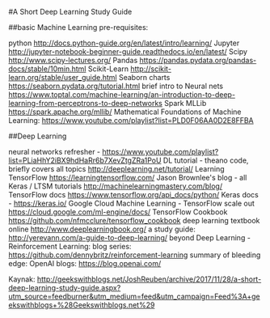 #A Short Deep Learning Study Guide

##basic Machine Learning pre-requisites:

python http://docs.python-guide.org/en/latest/intro/learning/
Jupyter http://jupyter-notebook-beginner-guide.readthedocs.io/en/latest/
Scipy http://www.scipy-lectures.org/
Pandas https://pandas.pydata.org/pandas-docs/stable/10min.html
Scikit-Learn http://scikit-learn.org/stable/user_guide.html
Seaborn charts https://seaborn.pydata.org/tutorial.html
brief intro to Neural nets https://www.toptal.com/machine-learning/an-introduction-to-deep-learning-from-perceptrons-to-deep-networks
Spark MLLib https://spark.apache.org/mllib/
Mathematical Foundations of Machine Learning: https://www.youtube.com/playlist?list=PLD0F06AA0D2E8FFBA

##Deep Learning

neural networks refresher - https://www.youtube.com/playlist?list=PLiaHhY2iBX9hdHaRr6b7XevZtgZRa1PoU
DL tutorial - theano code, briefly covers all topics http://deeplearning.net/tutorial/
Learning TensorFlow https://learningtensorflow.com/
Jason Brownlee's blog - all Keras / LTSM tutorials http://machinelearningmastery.com/blog/
TensorFlow docs https://www.tensorflow.org/api_docs/python/
Keras docs - https://keras.io/
Google Cloud Machine Learning - TensorFlow scale out https://cloud.google.com/ml-engine/docs/
TensorFlow Cookbook https://github.com/nfmcclure/tensorflow_cookbook
deep learning textbook online http://www.deeplearningbook.org/
a study guide: http://yerevann.com/a-guide-to-deep-learning/
beyond Deep Learning - Reinforcement Learning: blog series: https://github.com/dennybritz/reinforcement-learning
summary of bleeding edge: OpenAI blogs: https://blog.openai.com/

Kaynak: http://geekswithblogs.net/JoshReuben/archive/2017/11/28/a-short-deep-learning-study-guide.aspx?utm_source=feedburner&utm_medium=feed&utm_campaign=Feed%3A+geekswithblogs+%28Geekswithblogs.net%29
